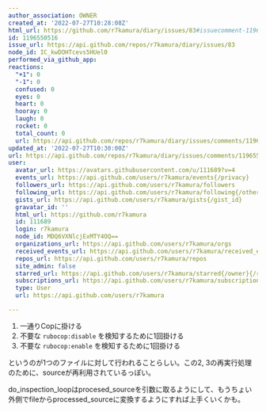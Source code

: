 ```yaml
---
author_association: OWNER
created_at: '2022-07-27T10:28:08Z'
html_url: https://github.com/r7kamura/diary/issues/83#issuecomment-1196550516
id: 1196550516
issue_url: https://api.github.com/repos/r7kamura/diary/issues/83
node_id: IC_kwDOHTcevs5HUel0
performed_via_github_app: 
reactions:
  "+1": 0
  "-1": 0
  confused: 0
  eyes: 0
  heart: 0
  hooray: 0
  laugh: 0
  rocket: 0
  total_count: 0
  url: https://api.github.com/repos/r7kamura/diary/issues/comments/1196550516/reactions
updated_at: '2022-07-27T10:30:00Z'
url: https://api.github.com/repos/r7kamura/diary/issues/comments/1196550516
user:
  avatar_url: https://avatars.githubusercontent.com/u/111689?v=4
  events_url: https://api.github.com/users/r7kamura/events{/privacy}
  followers_url: https://api.github.com/users/r7kamura/followers
  following_url: https://api.github.com/users/r7kamura/following{/other_user}
  gists_url: https://api.github.com/users/r7kamura/gists{/gist_id}
  gravatar_id: ''
  html_url: https://github.com/r7kamura
  id: 111689
  login: r7kamura
  node_id: MDQ6VXNlcjExMTY4OQ==
  organizations_url: https://api.github.com/users/r7kamura/orgs
  received_events_url: https://api.github.com/users/r7kamura/received_events
  repos_url: https://api.github.com/users/r7kamura/repos
  site_admin: false
  starred_url: https://api.github.com/users/r7kamura/starred{/owner}{/repo}
  subscriptions_url: https://api.github.com/users/r7kamura/subscriptions
  type: User
  url: https://api.github.com/users/r7kamura

---
```

1. 一通りCopに掛ける
2. 不要な `rubocop:disable` を検知するために1回掛ける
3. 不要な `rubocop:enable` を検知するために1回掛ける

というのが1つのファイルに対して行われることらしい。この2, 3の再実行処理のために、sourceが再利用されているっぽい。

do_inspection_loopはprocesed_sourceを引数に取るようにして、もうちょい外側でfileからprocessed_sourceに変換するようにすれば上手くいくかも。